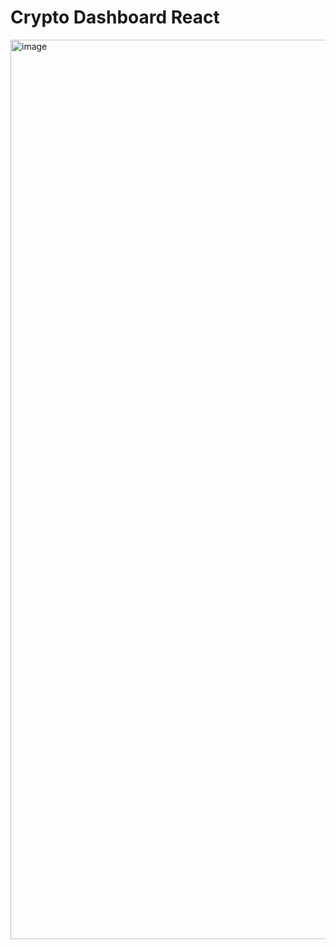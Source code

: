 # Crypto Dashboard React

<img width="1439" alt="image" src="https://user-images.githubusercontent.com/43892117/120101082-fa8aae80-c14c-11eb-9b8f-1d64d42c5e4a.png">
